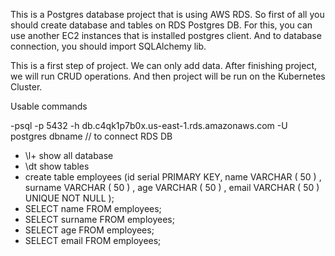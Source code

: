 This is a Postgres database project that is using AWS RDS. So first of all you should create database and tables on RDS Postgres DB. For this, you can use another EC2 instances that is installed postgres client. And to database connection, you should import SQLAlchemy lib. 

This is a first step of project. We can only add data. After finishing project, we will run CRUD operations. And then project will be run on the Kubernetes Cluster. 

Usable commands

-psql -p 5432 -h db.c4qk1p7b0x.us-east-1.rds.amazonaws.com -U postgres dbname    // to connect RDS DB
- \l+    show all database
- \dt    show tables
- create table employees (id serial PRIMARY KEY, name  VARCHAR ( 50 ) , surname VARCHAR ( 50 ) ,  age VARCHAR ( 50 ) , email VARCHAR ( 50 ) UNIQUE NOT NULL );
- SELECT name FROM employees;
- SELECT surname FROM employees;
- SELECT age  FROM employees;
- SELECT email  FROM employees;

